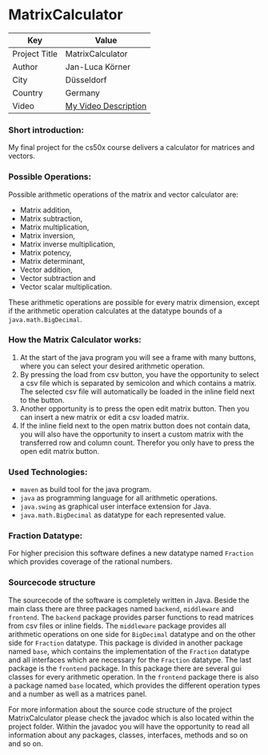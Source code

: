 # MatrixCalculator

| Key           | Value                                         |
|---------------|-----------------------------------------------|
| Project Title | MatrixCalculator                              |
| Author        | Jan-Luca Körner                               |
| City          | Düsseldorf                                    |
| Country       | Germany                                       |
| Video         | [My Video Description](https://www.google.de) |

### Short introduction:

My final project for the cs50x course delivers a calculator for matrices and vectors.

### Possible Operations:

Possible arithmetic operations of the matrix and vector calculator are:
* Matrix addition,
* Matrix subtraction,
* Matrix multiplication,
* Matrix inversion,
* Matrix inverse multiplication,
* Matrix potency,
* Matrix determinant,
* Vector addition,
* Vector subtraction and
* Vector scalar multiplication.

These arithmetic operations are possible for every matrix dimension,
except if the arithmetic operation calculates at the datatype bounds of a `java.math.BigDecimal`.

### How the Matrix Calculator works:

1. At the start of the java program you will see a frame with many buttons,
   where you can select your desired arithmetic operation.
2. By pressing the load from csv button, you have the opportunity to select a csv file which is separated by semicolon
and which contains a matrix. The selected csv file will automatically be loaded in the inline field next to the button.
3. Another opportunity is to press the open edit matrix button. Then you can insert a new matrix or edit a csv loaded matrix.
4. If the inline field next to the open matrix button does not contain data, you will also have the opportunity to
insert a custom matrix with the transferred row and column count. Therefor you only have to press the open edit matrix button.

### Used Technologies:

* `maven` as build tool for the java program.
* `java` as programming language for all arithmetic operations.
* `java.swing` as graphical user interface extension for Java.
* `java.math.BigDecimal` as datatype for each represented value.

### Fraction Datatype:

For higher precision this software defines a new datatype named `Fraction` which provides coverage of the rational numbers.

### Sourcecode structure
The sourcecode of the software is completely written in Java. Beside the main class there are three packages named `backend`,
`middleware` and `frontend`. The `backend` package provides parser functions to read matrices from csv files or inline fields.
The `middleware` package provides all arithmetic operations on one side for `BigDecimal` datatype and on the other side for
`Fraction` datatype. This package is divided in another package named `base`, which contains the implementation of the
`Fraction` datatype and all interfaces which are necessary for the `Fraction` datatype. The last package is the `frontend`
package. In this package there are several gui classes for every arithmetic operation. In the `frontend` package there is
also a package named `base` located, which provides the different operation types and a number as well as a matrices panel.

For more information about the source code structure of the project MatrixCalculator please check the javadoc which is also
located within the project folder. Within the javadoc you will have the opportunity to read all information about any packages,
classes, interfaces, methods and so on and so on.
